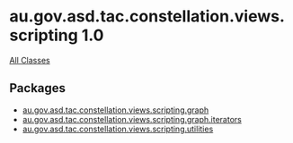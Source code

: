 # au.gov.asd.tac.constellation.views.scripting 1.0

<div class="indexHeader">

[All Classes](allclasses-frame.md)

</div>

<div class="indexContainer">

## Packages

-   [au.gov.asd.tac.constellation.views.scripting.graph](../ext/docs/CoreScriptingView/src/au/gov/asd/tac/constellation/views/scripting/docs/javadoc/graph/package-frame.md)
-   [au.gov.asd.tac.constellation.views.scripting.graph.iterators](../ext/docs/CoreScriptingView/src/au/gov/asd/tac/constellation/views/scripting/docs/javadoc/graph/iterators/package-frame.md)
-   [au.gov.asd.tac.constellation.views.scripting.utilities](../ext/docs/CoreScriptingView/src/au/gov/asd/tac/constellation/views/scripting/docs/javadoc/utilities/package-frame.md)

</div>

 
